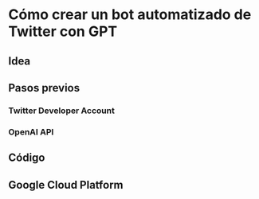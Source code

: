 # Cómo crear un bot automatizado de Twitter con GPT

## Idea

## Pasos previos

### Twitter Developer Account

### OpenAI API

## Código

## Google Cloud Platform